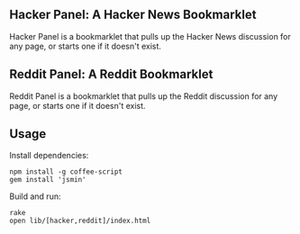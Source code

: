 ## Hacker Panel: A Hacker News Bookmarklet ##

Hacker Panel is a bookmarklet that pulls up the Hacker News discussion for any page, or starts one if it doesn't exist.

## Reddit Panel: A Reddit Bookmarklet ##

Reddit Panel is a bookmarklet that pulls up the Reddit discussion for any page, or starts one if it doesn't exist.

## Usage ##

Install dependencies:

    npm install -g coffee-script
    gem install 'jsmin'

Build and run:

    rake
    open lib/[hacker,reddit]/index.html
